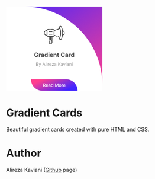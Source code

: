 ![Preview card](./img/prevew-card.png "preview card")

# Gradient Cards

Beautiful gradient cards created with pure HTML and CSS.

# Author

Alireza Kaviani ([Github](https://github.com/littelboyir) page)